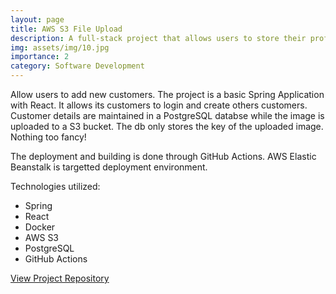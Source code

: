 ```yaml
---
layout: page
title: AWS S3 File Upload
description: A full-stack project that allows users to store their profile pictures on AWS S3.
img: assets/img/10.jpg
importance: 2
category: Software Development
---
```


Allow users to add new customers. The project is a basic Spring Application with React. It allows its customers to login and create others customers. Customer details are maintained in a PostgreSQL databse while the image is uploaded to a S3 bucket. The db only stores the key of the uploaded image. Nothing too fancy!

The deployment and building is done through GitHub Actions. AWS Elastic Beanstalk is targetted deployment environment.

Technologies utilized:
<ul>
<li> Spring </li>
<li> React </li>
<li> Docker </li>
<li> AWS S3 </li>
<li> PostgreSQL </li>
<li> GitHub Actions </li>
</ul>

<a href="https://github.com/singh-sidharth/s3-file-upload">View Project Repository</a>
